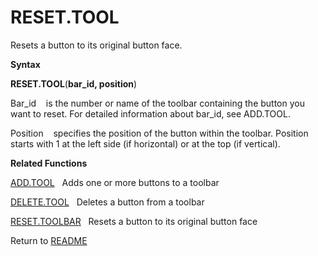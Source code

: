 # RESET.TOOL

Resets a button to its original button face.

**Syntax**

**RESET.TOOL**(**bar\_id, position**)

Bar\_id&nbsp;&nbsp;&nbsp;&nbsp;is the number or name of the toolbar
containing the button you want to reset. For detailed information about
bar\_id, see ADD.TOOL.

Position&nbsp;&nbsp;&nbsp;&nbsp;specifies the position of the button
within the toolbar. Position starts with 1 at the left side (if
horizontal) or at the top (if vertical).

**Related Functions**

[ADD.TOOL](ADD.TOOL.md)&nbsp;&nbsp;&nbsp;Adds one or more buttons to a toolbar

[DELETE.TOOL](DELETE.TOOL.md)&nbsp;&nbsp;&nbsp;Deletes a button from a toolbar

[RESET.TOOLBAR](RESET.TOOLBAR.md)&nbsp;&nbsp;&nbsp;Resets a button to its original button
face



Return to [README](README.md)

